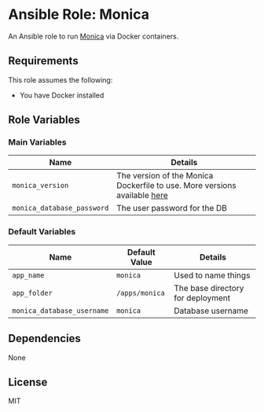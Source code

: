 # Ansible Role: Monica

An Ansible role to run [Monica](https://github.com/monicahq/monica) via Docker containers.

## Requirements

This role assumes the following:

* You have Docker installed

## Role Variables

### Main Variables

| Name | Details |
| --- | --- |
| `monica_version` | The version of the Monica Dockerfile to use. More versions available [here]() |
| `monica_database_password` | The user password for the DB |

### Default Variables

| Name | Default Value | Details |
| --- | --- | --- |
| `app_name` | `monica` | Used to name things |
| `app_folder` | `/apps/monica` | The base directory for deployment |
| `monica_database_username` | `monica` | Database username |

## Dependencies

None

## License

MIT
